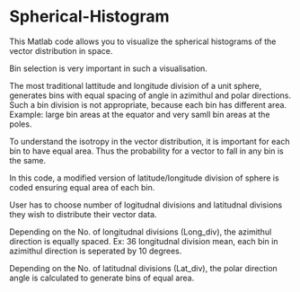 # Spherical-Histogram
This Matlab code allows you to visualize the spherical histograms of the vector distribution in space. 

Bin selection is very important in such a visualisation. 

The most traditional lattitude and longitude division of a unit sphere, generates bins with equal spacing of angle in azimithul and polar directions. 
Such a bin division is not appropriate, because each bin has different area. Example: large bin areas at the equator and very samll bin areas at the poles.

To understand the isotropy in the vector distribution, it is important for each bin to have equal area. Thus the probability for a vector to fall in any bin is the same.

In this code, a modified version of latitude/longitude division of sphere is coded ensuring equal area of each bin. 

User has to choose number of logitudnal divisions and latitudnal divisions they wish to distribute their vector data. 

Depending on the No. of longitudnal divisions (Long_div), the azimithul direction is equally spaced. Ex: 36 longitudnal division mean, each bin in azimithul direction is seperated by 10 degrees.

Depending on the No. of latitudnal divisions (Lat_div), the polar direction angle is calculated to generate bins of equal area. 
